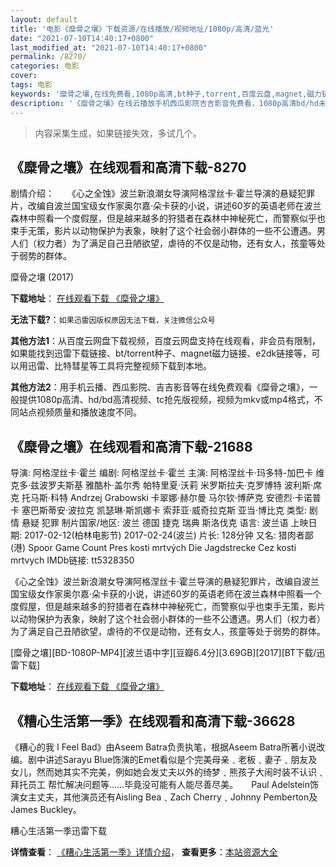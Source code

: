 ```yaml
---
layout: default
title: '电影《糜骨之壤》下载资源/在线播放/视频地址/1080p/高清/蓝光'
date: "2021-07-10T14:40:17+0800"
last_modified_at: "2021-07-10T14:40:17+0800"
permalink: /8270/
categories: 电影
cover:
tags: 电影
keywords: '糜骨之壤,在线免费看,1080p高清,bt种子,torrent,百度云盘,magnet,磁力链,迅雷下载资源'
description: '《糜骨之壤》在线云播放手机西瓜影院吉吉影音免费看，1080p高清bd/hd未删减完整版和tc抢先枪版，mkv/mp4格式，附带bt/torrent种子、magnet/磁力链、百度云盘、网盘资源迅雷下载链接'
---
```


>内容采集生成，如果链接失效，多试几个。


## 《糜骨之壤》在线观看和高清下载-8270

剧情介绍：　　《心之全蚀》波兰新浪潮女导演阿格涅丝卡·霍兰导演的悬疑犯罪片，改编自波兰国宝级女作家奥尔嘉·朵卡获的小说，讲述60岁的英语老师在波兰森林中照看一个度假屋，但是越来越多的狩猎者在森林中神秘死亡，而警察似乎也束手无策，影片以动物保护为表象，映射了这个社会弱小群体的一些不公遭遇。男人们（权力者）为了满足自己丑陋欲望，虐待的不仅是动物，还有女人，孩童等处于弱势的群体。


糜骨之壤 (2017)

**下载地址**： [在线观看下载 《糜骨之壤》](https://www.btbtdy.me/btdy/dy11305.html) 


**无法下载?**：`如果迅雷因版权原因无法下载，关注微信公众号 `

**其他方法1**：从百度云网盘下载视频，百度云网盘支持在线观看，非会员有限制，如果能找到迅雷下载链接、bt/torrent种子、magnet磁力链接、e2dk链接等，可以用迅雷、比特彗星等工具将完整视频下载到本地。

**其他方法2**：用手机云播、西瓜影院、吉吉影音等在线免费观看《糜骨之壤》，一般提供1080p高清、hd/bd高清视频、tc抢先版视频，视频为mkv或mp4格式，不同站点视频质量和播放速度不同。


## 《糜骨之壤》在线观看和高清下载-21688

导演: 阿格涅丝卡·霍兰 编剧: 阿格涅丝卡·霍兰 主演: 阿格涅丝卡·玛多特-加巴卡 维克多·兹波罗夫斯基 雅酷朴·盖尔秀 帕特里夏·沃莉 米罗斯拉夫·克罗博特 波利斯·席克 托马斯·科特 Andrzej Grabowski 卡翠娜·赫尔曼 马尔钦·博萨克 安德烈·卡诺普卡 塞巴斯蒂安·波拉克 凯瑟琳·斯凯娜卡 索菲亚·威奇拉克斯 亚当·博比克 类型: 剧情 悬疑 犯罪 制片国家/地区: 波兰 德国 捷克 瑞典 斯洛伐克 语言: 波兰语 上映日期: 2017-02-12(柏林电影节) 2017-02-24(波兰) 片长: 128分钟 又名: 猎肉者鄙(港) Spoor Game Count Pres kosti mrtvých Die Jagdstrecke Cez kosti mrtvych IMDb链接: tt5328350

《心之全蚀》波兰新浪潮女导演阿格涅丝卡·霍兰导演的悬疑犯罪片，改编自波兰国宝级女作家奥尔嘉·朵卡获的小说，讲述60岁的英语老师在波兰森林中照看一个度假屋，但是越来越多的狩猎者在森林中神秘死亡，而警察似乎也束手无策，影片以动物保护为表象，映射了这个社会弱小群体的一些不公遭遇。男人们（权力者）为了满足自己丑陋欲望，虐待的不仅是动物，还有女人，孩童等处于弱势的群体。


[糜骨之壤][BD-1080P-MP4][波兰语中字][豆瓣6.4分][3.69GB][2017][BT下载/迅雷下载]

**下载地址**： [在线观看下载 《糜骨之壤》](https://www.btdx8.com/torrent/mgzr_2017.html) 


## 《糟心生活第一季》在线观看和高清下载-36628

《糟心的我 I Feel Bad》由Aseem Batra负责执笔，根据Aseem Batra所著小说改编。剧中讲述Sarayu Blue饰演的Emet看似是个完美母亲﹑老板﹑妻子﹑朋友及女儿，然而她其实不完美，例如她会发丈夫以外的绮梦﹑熊孩子大闹时装不认识﹑拜托员工 帮忙解决问题等……毕竟没可能有人能尽善尽美。　　Paul Adelstein饰演女主丈夫，其他演员还有Aisling Bea﹑Zach Cherry﹑Johnny Pemberton及James Buckley。


糟心生活第一季迅雷下载

**详情查看**： [《糟心生活第一季》详情介绍](/movie/36628/)， **查看更多**：[本站资源大全](/movie/t/all/)

